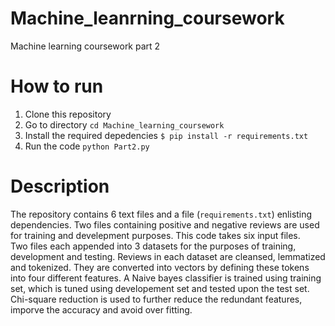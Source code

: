 # Machine_leanrning_coursework
Machine learning coursework part 2

# How to run
1. Clone this repository
2. Go to directory `cd Machine_learning_coursework`
3. Install the required depedencies `$ pip install -r requirements.txt`
4. Run the code `python Part2.py`


# Description
The repository contains 6 text files and a file (`requirements.txt`) enlisting dependencies.
Two files containing positive and negative reviews are used for training and develepment purposes.
This code takes six input files.  
Two files each appended into 3 datasets for the purposes of training, development and testing.
Reviews in each dataset are cleansed, lemmatized and tokenized.
They are converted into vectors by defining these tokens into four different features.
A Naive bayes classifier is trained using training set, which is tuned using developement set and tested upon the test set.
Chi-square reduction is used to further reduce the redundant features, imporve the accuracy and avoid over fitting.

